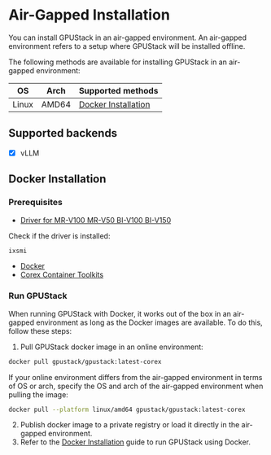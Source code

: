 # Air-Gapped Installation

You can install GPUStack in an air-gapped environment. An air-gapped environment refers to a setup where GPUStack will be installed offline.

The following methods are available for installing GPUStack in an air-gapped environment:

| OS    | Arch  | Supported methods                           |
| ----- | ----- | ------------------------------------------- |
| Linux | AMD64 | [Docker Installation](#docker-installation) |

## Supported backends

- [x] vLLM

## Docker Installation

### Prerequisites

- [Driver for MR-V100 MR-V50 BI-V100 BI-V150](https://support.iluvatar.com/#/ProductLine?id=2)

Check if the driver is installed:

```bash
ixsmi
```

- [Docker](https://support.iluvatar.com/#/ProductLine?id=2)
- [Corex Container Toolkits](https://support.iluvatar.com/#/ProductLine?id=2)

### Run GPUStack

When running GPUStack with Docker, it works out of the box in an air-gapped environment as long as the Docker images are available. To do this, follow these steps:

1. Pull GPUStack docker image in an online environment:

```bash
docker pull gpustack/gpustack:latest-corex
```

If your online environment differs from the air-gapped environment in terms of OS or arch, specify the OS and arch of the air-gapped environment when pulling the image:

```bash
docker pull --platform linux/amd64 gpustack/gpustack:latest-corex
```

2. Publish docker image to a private registry or load it directly in the air-gapped environment.
3. Refer to the [Docker Installation](./online-installation.md#docker-installation) guide to run GPUStack using Docker.
